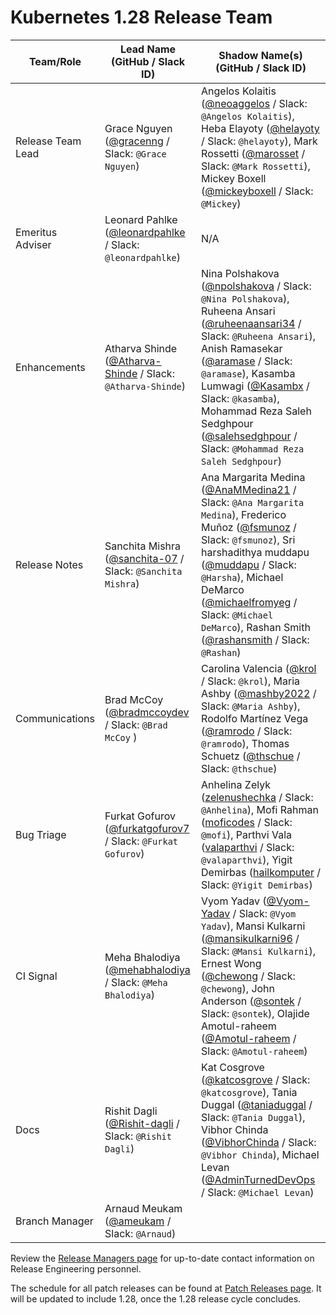 # Kubernetes 1.28 Release Team

| **Team/Role** | **Lead Name** (**GitHub / Slack ID**) | **Shadow Name(s) (GitHub / Slack ID)** |
|----------|----------------------------------|----------------------------------------|
| Release Team Lead | Grace Nguyen ([@gracenng](https://github.com/gracenng) / Slack: `@Grace Nguyen`) | Angelos Kolaitis ([@neoaggelos](https://github.com/neoaggelos) / Slack: `@Angelos Kolaitis`), Heba Elayoty ([@helayoty](https://github.com/helayoty) / Slack: `@helayoty`), Mark Rossetti ([@marosset](https://github.com/marosset) / Slack: `@Mark Rossetti`), Mickey Boxell ([@mickeyboxell](https://github.com/mickeyboxell) /  Slack: `@Mickey`) |
| Emeritus Adviser | Leonard Pahlke ([@leonardpahlke](https://github.com/leonardpahlke) / Slack: `@leonardpahlke`) | N/A |
| Enhancements | Atharva Shinde ([@Atharva-Shinde](https://github.com/Atharva-Shinde) / Slack: `@Atharva-Shinde`) | Nina Polshakova ([@npolshakova](https://github.com/npolshakova) / Slack: `@Nina Polshakova`), Ruheena Ansari ([@ruheenaansari34](https://github.com/ruheenaansari34) / Slack: `@Ruheena Ansari`), Anish Ramasekar ([@aramase](https://github.com/aramase) / Slack: `@aramase`), Kasamba Lumwagi ([@Kasambx](https://github.com/Kasambx) / Slack: `@kasamba`), Mohammad Reza Saleh Sedghpour ([@salehsedghpour](https://github.com/salehsedghpour) / Slack: `@Mohammad Reza Saleh Sedghpour`) |
| Release Notes | Sanchita Mishra ([@sanchita-07](https://github.com/sanchita-07) / Slack: `@Sanchita Mishra`) | Ana Margarita Medina ([@AnaMMedina21](https://github.com/AnaMMedina21) / Slack: `@Ana Margarita Medina`), Frederico Muñoz ([@fsmunoz](https://github.com/fsmunoz) / Slack: `@fsmunoz`), Sri harshadithya muddapu ([@muddapu](https://github.com/muddapu) / Slack: `@Harsha`), Michael DeMarco ([@michaelfromyeg](https://github.com/michaelfromyeg) / Slack: `@Michael DeMarco`), Rashan Smith ([@rashansmith](https://github.com/rashansmith) / Slack: `@Rashan`) |
| Communications | Brad McCoy ([@bradmccoydev](https://github.com/bradmccoydev) / Slack: `@Brad McCoy` ) | Carolina Valencia ([@krol](https://github.com/krol3) / Slack: `@krol`), Maria Ashby ([@mashby2022](https://github.com/mashby2022) / Slack: `@Maria Ashby`), Rodolfo Martínez Vega ([@ramrodo](https://github.com/ramrodo) / Slack: `@ramrodo`), Thomas Schuetz ([@thschue](https://github.com/thschue) / Slack: `@thschue`) |
| Bug Triage | Furkat Gofurov ([@furkatgofurov7](https://github.com/furkatgofurov7) / Slack: `@Furkat Gofurov`) | Anhelina Zelyk ([zelenushechka](https://github.com/zelenushechka) / Slack: `@Anhelina`), Mofi Rahman ([moficodes](https://github.com/moficodes) / Slack: `@mofi`), Parthvi Vala ([valaparthvi](https://github.com/valaparthvi) / Slack: `@valaparthvi`), Yigit Demirbas ([hailkomputer](https://github.com/hailkomputer) / Slack: `@Yigit Demirbas`) |
| CI Signal | Meha Bhalodiya ([@mehabhalodiya](https://github.com/mehabhalodiya) / Slack: `@Meha Bhalodiya`) | Vyom Yadav ([@Vyom-Yadav](https://github.com/Vyom-Yadav) / Slack: `@Vyom Yadav`), Mansi Kulkarni ([@mansikulkarni96](https://github.com/mansikulkarni96) / Slack: `@Mansi Kulkarni`), Ernest Wong ([@chewong](https://github.com/chewong) / Slack: `@chewong`), John Anderson ([@sontek](https://github.com/sontek) / Slack: `@sontek`), Olajide Amotul-raheem ([@Amotul-raheem](https://github.com/Amotul-raheem) / Slack: `@Amotul-raheem`) |
| Docs | Rishit Dagli ([@Rishit-dagli](https://github.com/Rishit-dagli) / Slack: `@Rishit Dagli`) | Kat Cosgrove ([@katcosgrove](https://github.com/katcosgrove) / Slack: `@katcosgrove`), Tania Duggal ([@taniaduggal](https://github.com/taniaduggal) / Slack: `@Tania Duggal`),  Vibhor Chinda ([@VibhorChinda](httphttps://github.com/VibhorChinda) / Slack: `@Vibhor Chinda`), Michael Levan ([@AdminTurnedDevOps](https://github.com/AdminTurnedDevOps) / Slack: `@Michael Levan`)|
| Branch Manager | Arnaud Meukam ([@ameukam](https://github.com/ameukam) / Slack: `@Arnaud`) | |

Review the [Release Managers page](https://github.com/kubernetes/website/blob/main/content/en/releases/release-managers.md) for up-to-date contact information on Release Engineering personnel.

The schedule for all patch releases can be found at [Patch Releases page](https://github.com/kubernetes/website/blob/main/content/en/releases/patch-releases.md). It will be updated to include 1.28, once the 1.28 release cycle concludes.
